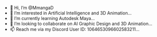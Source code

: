 - 👋 Hi, I’m @MmangaD
- 👀 I’m interested in Artificial Intelligence and 3D Animation...
- 🌱 I’m currently learning Autodesk Maya...
- 💞️ I’m looking to collaborate on AI Graphic Design and 3D Animation...
- 📫 Reach me via my Discord User ID: 1064653096602583211...

<!---
MmangaD/MmangaD is a ✨ special ✨ repository because its `README.md` (this file) appears on your GitHub profile.
You can click the Preview link to take a look at your changes.
--->
